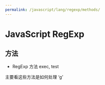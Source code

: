 ```yaml
---
permalink: /javascript/lang/regexp/methods/
---
```


# JavaScript RegExp

## 方法

- RegExp 方法 exec, test


主要看这些方法是如何处理 ‘g’




